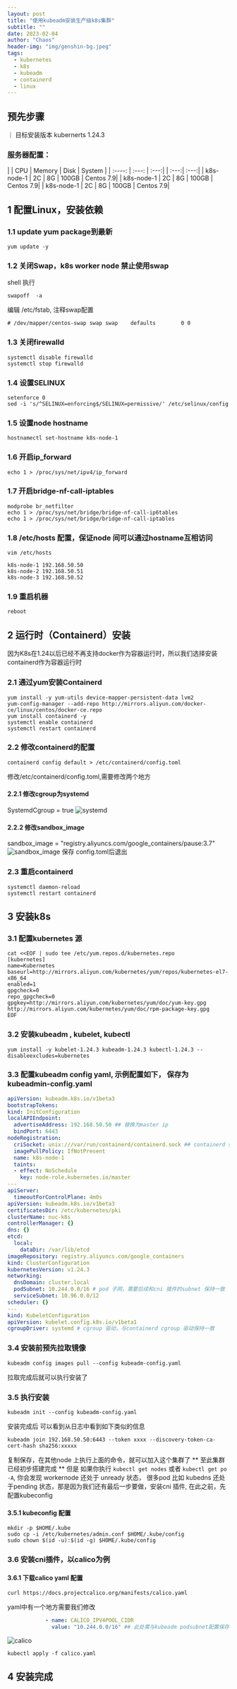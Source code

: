 ```yaml
---
layout: post
title: "使用kubeadm安装生产级k8s集群"
subtitle: ""
date: 2023-02-04
author: "Chaos"
header-img: "img/genshin-bg.jpeg"
tags: 
  - kubernetes
  - k8s
  - kubeadm
  - containerd
  - linux
---
```



## 预先步骤

｜ 目标安装版本 kubernerts 1.24.3
### 服务器配置：


|        | CPU   | Memory | Disk | System | 
| :----: | :---: | :---:| | :---:| :---:| 
| k8s-node-1 | 2C | 8G | 100GB | Centos 7.9| 
| k8s-node-1 | 2C | 8G | 100GB | Centos 7.9| 
| k8s-node-1 | 2C | 8G | 100GB | Centos 7.9| 

## 1 配置Linux，安装依赖 

### 1.1 update yum package到最新
`yum update -y`
### 1.2 关闭Swap，k8s worker node 禁止使用swap

shell 执行
```shell
swapoff  -a
```
编辑 /etc/fstab, 注释swap配置
```
# /dev/mapper/centos-swap swap swap    defaults        0 0
```

### 1.3 关闭firewalld
```shell
systemctl disable firewalld
systemctl stop firewalld
```

### 1.4 设置SELINUX
```shell
setenforce 0
sed -i 's/^SELINUX=enforcing$/SELINUX=permissive/' /etc/selinux/config
```

### 1.5 设置node hostname
```shell
hostnamectl set-hostname k8s-node-1
```
### 1.6 开启ip_forward
```shell
echo 1 > /proc/sys/net/ipv4/ip_forward
```
### 1.7 开启bridge-nf-call-iptables
```shell
modprobe br_netfilter
echo 1 > /proc/sys/net/bridge/bridge-nf-call-ip6tables
echo 1 > /proc/sys/net/bridge/bridge-nf-call-iptables
```

### 1.8 /etc/hosts 配置，保证node 间可以通过hostname互相访问
`vim /etc/hosts`
```shell
k8s-node-1 192.168.50.50
k8s-node-2 192.168.50.51
k8s-node-3 192.168.50.52
```

### 1.9 重启机器
```shell
reboot
```
## 2 运行时（Containerd）安装
因为K8s在1.24以后已经不再支持docker作为容器运行时，所以我们选择安装containerd作为容器运行时

### 2.1 通过yum安装Containerd
```shell
yum install -y yum-utils device-mapper-persistent-data lvm2
yum-config-manager --add-repo http://mirrors.aliyun.com/docker-ce/linux/centos/docker-ce.repo
yum install containerd -y
systemctl enable containerd
systemctl restart containerd
```

### 2.2 修改containerd的配置
```shell
containerd config default > /etc/containerd/config.toml
```
修改/etc/containerd/config.toml,需要修改两个地方
#### 2.2.1 修改cgroup为systemd
SystemdCgroup = true
![systemd](/img/install-k8s-with-kubeadm/containerd-cgroup.png)
#### 2.2.2 修改sandbox_image
sandbox_image = "registry.aliyuncs.com/google_containers/pause:3.7"
![sandbox_image](/img/install-k8s-with-kubeadm/containerd-sandbox-image.png)
保存 config.toml后退出

### 2.3 重启containerd
```
systemctl daemon-reload
systemctl restart containerd
```

## 3 安装k8s
### 3.1 配置kubernetes 源
```shell
cat <<EOF | sudo tee /etc/yum.repos.d/kubernetes.repo
[kubernetes]
name=Kubernetes
baseurl=http://mirrors.aliyun.com/kubernetes/yum/repos/kubernetes-el7-x86_64
enabled=1
gpgcheck=0
repo_gpgcheck=0
gpgkey=http://mirrors.aliyun.com/kubernetes/yum/doc/yum-key.gpg http://mirrors.aliyun.com/kubernetes/yum/doc/rpm-package-key.gpg
EOF
```

### 3.2 安装kubeadm , kubelet, kubectl
```shell
yum install -y kubelet-1.24.3 kubeadm-1.24.3 kubectl-1.24.3 --disableexcludes=kubernetes
```

### 3.3 配置kubeadm config yaml, 示例配置如下， 保存为kubeadmin-config.yaml
```yaml
apiVersion: kubeadm.k8s.io/v1beta3
bootstrapTokens:
kind: InitConfiguration
localAPIEndpoint:
  advertiseAddress: 192.168.50.50 ## 替换为master ip 
  bindPort: 6443
nodeRegistration:
  criSocket: unix:///var/run/containerd/containerd.sock ## containerd sock
  imagePullPolicy: IfNotPresent
  name: k8s-node-1
  taints:
  - effect: NoSchedule
    key: node-role.kubernetes.io/master
---
apiServer:
  timeoutForControlPlane: 4m0s
apiVersion: kubeadm.k8s.io/v1beta3
certificatesDir: /etc/kubernetes/pki
clusterName: nuc-k8s
controllerManager: {}
dns: {}
etcd:
  local:
    dataDir: /var/lib/etcd
imageRepository: registry.aliyuncs.com/google_containers
kind: ClusterConfiguration
kubernetesVersion: v1.24.3
networking:
  dnsDomain: cluster.local
  podSubnet: 10.244.0.0/16 # pod 子网，需要后续和cni 插件的subnet 保持一致
  serviceSubnet: 10.96.0.0/12 
scheduler: {}
---
kind: KubeletConfiguration
apiVersion: kubelet.config.k8s.io/v1beta1
cgroupDriver: systemd # cgroup 驱动，与containerd cgroup 驱动保持一致
```

### 3.4 安装前预先拉取镜像
```shell
kubeadm config images pull --config kubeadm-config.yaml
```
拉取完成后就可以执行安装了

### 3.5 执行安装
```shell
kubeadm init --config kubeadm-config.yaml
```
安装完成后 可以看到从日志中看到如下类似的信息
```shell
kubeadm join 192.168.50.50:6443 --token xxxx --discovery-token-ca-cert-hash sha256:xxxxx
```

复制保存，在其他node 上执行上面的命令，就可以加入这个集群了
** 至此集群已经初步搭建完成 **
但是 如果你执行 `kubectl get nodes` 或者 `kubectl get po -A`, 你会发现 workernode 还处于 unready 状态， 很多pod 比如 kubedns 还处于pending 状态，那是因为我们还有最后一步要做，安装cni 插件, 在此之前，先配置kubeconfig

#### 3.5.1 kubeconfig 配置
```shell
mkdir -p $HOME/.kube
sudo cp -i /etc/kubernetes/admin.conf $HOME/.kube/config
sudo chown $(id -u):$(id -g) $HOME/.kube/config
```

### 3.6 安装cni插件，以calico为例
#### 3.6.1 下载calico yaml 配置
```shell
curl https://docs.projectcalico.org/manifests/calico.yaml
```
yaml中有一个地方需要我们修改

```yaml
            - name: CALICO_IPV4POOL_CIDR
              value: "10.244.0.0/16" ## 此处需与kubeadm podsubnet配置保存一致
```
![calico](/img/install-k8s-with-kubeadm/calico-config.png)

```shell
kubectl apply -f calico.yaml
```

## 4 安装完成